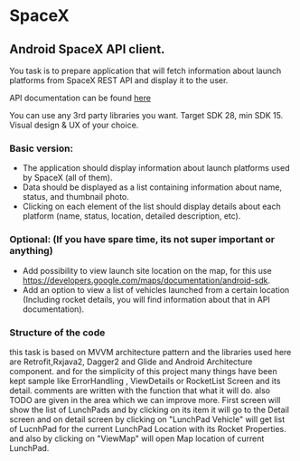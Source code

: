 # SpaceX

## Android SpaceX API client.

You task is to prepare application that will fetch information about launch platforms from SpaceX REST API and display it to the user.

API documentation can be found [here](https://docs.spacexdata.com/)

You can use any 3rd party libraries you want. Target SDK 28, min SDK 15.
Visual design & UX of your choice.

### Basic version:

* The application should display information about launch platforms used by SpaceX (all of them).
* Data should be displayed as a list containing information about name, status, and thumbnail photo.
* Clicking on each element of the list should display details about each platform (name, status, location, detailed description, etc).

### Optional: (If you have spare time, its not super important or anything)

* Add possibility to view launch site location on the map, for this use https://developers.google.com/maps/documentation/android-sdk.
* Add an option to view a list of vehicles launched from a certain location (Including rocket details, you will find information about that in API documentation).


### Structure of the code ###
this task is based on MVVM architecture pattern
and the libraries used here are
Retrofit,Rxjava2, Dagger2 and Glide and Android Architecture component.
and for the simplicity of this project many things have been kept sample
like ErrorHandling , ViewDetails or RocketList Screen and its detail.
comments are written with the function that what it will do.
also TODO are given in the area which we can improve more.
First screen will show the list of LunchPads and by clicking on its item
it will go to the Detail screen and on detail screen by clicking on "LunchPad Vehicle"
will get list of LucnhPad for the current LunchPad Location with its Rocket Properties.
and also by clicking on "ViewMap" will open Map location of current LunchPad.
